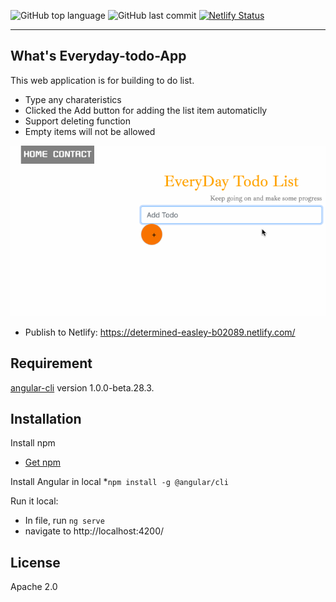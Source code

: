 
![GitHub top language](https://img.shields.io/github/languages/top/ellenchenzl/EveryDay-todo-App)     ![GitHub last commit](https://img.shields.io/github/last-commit/ellenchenzl/EveryDay-todo-App)      [![Netlify Status](https://api.netlify.com/api/v1/badges/9448652b-f779-4c0e-9830-7390514f5e6f/deploy-status)](https://app.netlify.com/sites/determined-easley-b02089/deploys) 

----
What's Everyday-todo-App
---------
This web application is for building to do list.
* Type any charateristics
* Clicked the Add button for adding the list item automaticlly
* Support deleting function
* Empty items will not be allowed

![image](https://github.com/ellenchenzl/EveryDay-todo-App/blob/master/appshow.gif )   


* Publish to Netlify:
https://determined-easley-b02089.netlify.com/

Requirement 
----
[angular-cli](https://github.com/angular/angular-cli) version 1.0.0-beta.28.3.

Installation
--------
Install npm
  * [Get npm](https://www.npmjs.com/get-npm)
  
Install Angular in local
  *`npm install -g @angular/cli`
  
Run it local:
  * In file, run `ng serve`
  * navigate to http://localhost:4200/ 

License 
--------
Apache 2.0




